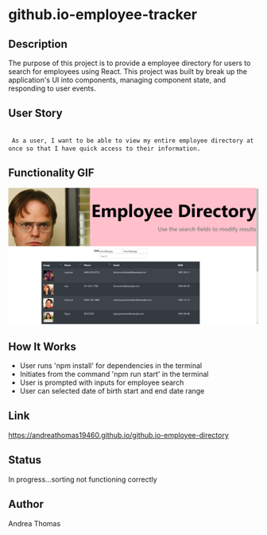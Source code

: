 # github.io-employee-tracker

## Description

The purpose of this project is to provide a employee directory for users to search for employees using React. This project was built by break up the application's UI into components, managing component state, and responding to user events.

## User Story

```

 As a user, I want to be able to view my entire employee directory at once so that I have quick access to their information.

```
## Functionality GIF

<img src = 'public/assets/screenshot.png'>

## How It Works

* User runs 'npm install' for dependencies in the terminal
* Initiates from the command 'npm run start' in the terminal
* User is prompted with inputs for employee search
* User can selected date of birth start and end date range

## Link


https://andreathomas19460.github.io/github.io-employee-directory
 

## Status 

In progress...sorting not functioning correctly

## Author

Andrea Thomas


